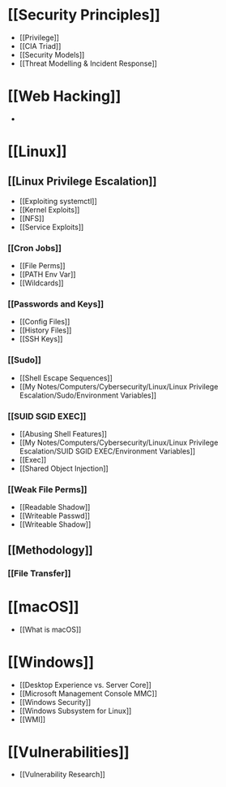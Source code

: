 
# [[Security Principles]]
- [[Privilege]]
- [[CIA Triad]]
- [[Security Models]]
- [[Threat Modelling & Incident Response]]
# [[Web Hacking]]
- 
# [[Linux]]

## [[Linux Privilege Escalation]]
- [[Exploiting systemctl]]
- [[Kernel Exploits]]
- [[NFS]]
- [[Service Exploits]]
### [[Cron Jobs]]
- [[File Perms]]
- [[PATH Env Var]]
- [[Wildcards]]
### [[Passwords and Keys]]
- [[Config Files]]
- [[History Files]]
- [[SSH Keys]]
### [[Sudo]]
- [[Shell Escape Sequences]]
- [[My Notes/Computers/Cybersecurity/Linux/Linux Privilege Escalation/Sudo/Environment Variables]]
### [[SUID SGID EXEC]]
- [[Abusing Shell Features]]
- [[My Notes/Computers/Cybersecurity/Linux/Linux Privilege Escalation/SUID SGID EXEC/Environment Variables]]
- [[Exec]]
- [[Shared Object Injection]]
### [[Weak File Perms]]
- [[Readable Shadow]]
- [[Writeable Passwd]]
- [[Writeable Shadow]]
## [[Methodology]]
### [[File Transfer]]


# [[macOS]]
- [[What is macOS]]

# [[Windows]]
- [[Desktop Experience vs. Server Core]]
- [[Microsoft Management Console MMC]]
- [[Windows Security]]
- [[Windows Subsystem for Linux]]
- [[WMI]]


# [[Vulnerabilities]]
- [[Vulnerability Research]]


